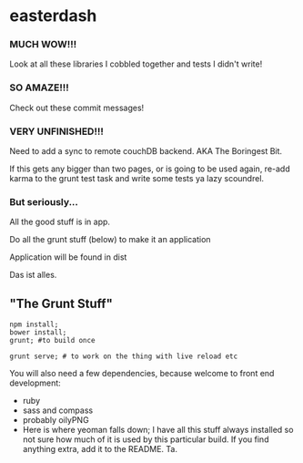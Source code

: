 # easterdash

### MUCH WOW!!!

Look at all these libraries I cobbled together and tests I didn't write!

### SO AMAZE!!!

Check out these commit messages!

### VERY UNFINISHED!!!

Need to add a sync to remote couchDB backend. AKA The Boringest Bit.

If this gets any bigger than two pages, or is going to be used again, re-add
karma to the grunt test task and write some tests ya lazy scoundrel.


### But seriously...

All the good stuff is in app.

Do all the grunt stuff (below) to make it an application

Application will be found in dist

Das ist alles.


## "The Grunt Stuff"

    npm install;
    bower install;
    grunt; #to build once

    grunt serve; # to work on the thing with live reload etc


You will also need a few dependencies, because welcome to front end development:

  * ruby
  * sass and compass
  * probably oilyPNG
  * Here is where yeoman falls down; I have all this stuff always installed so not sure how much of it is used by this particular build. If you find anything extra, add it to the README. Ta.
